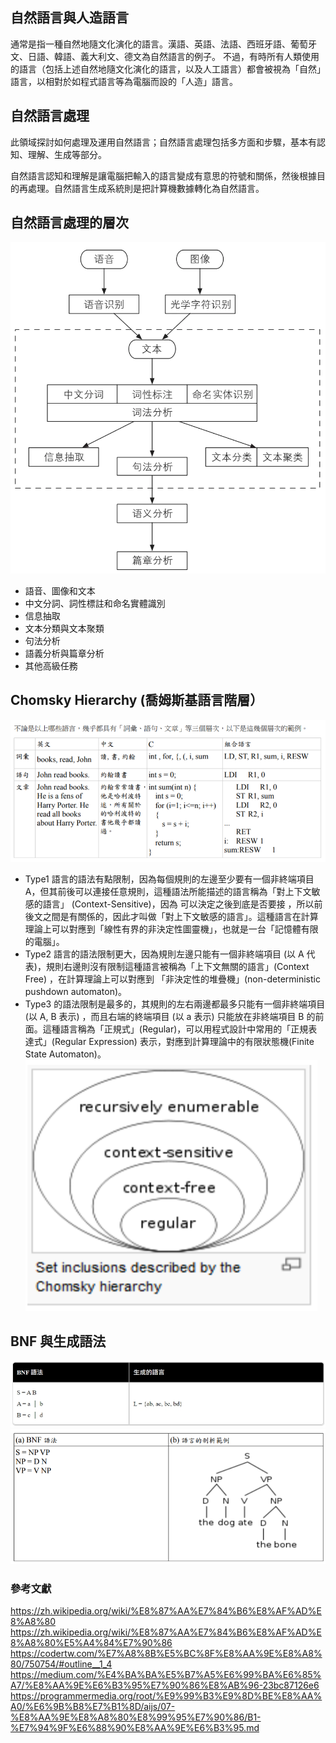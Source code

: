 ## 自然語言與人造語言
通常是指一種自然地隨文化演化的語言。漢語、英語、法語、西班牙語、葡萄牙文、日語、韓語、義大利文、德文為自然語言的例子。
不過，有時所有人類使用的語言（包括上述自然地隨文化演化的語言，以及人工語言）都會被視為「自然」語言，以相對於如程式語言等為電腦而設的「人造」語言。
## 自然語言處理
此領域探討如何處理及運用自然語言；自然語言處理包括多方面和步驟，基本有認知、理解、生成等部分。

自然語言認知和理解是讓電腦把輸入的語言變成有意思的符號和關係，然後根據目的再處理。自然語言生成系統則是把計算機數據轉化為自然語言。
## 自然語言處理的層次
![圖、圖形 Graph 的範例](../img/自然語言處理的層次.jpg)
* 語音、圖像和文本
* 中文分詞、詞性標註和命名實體識別
* 信息抽取
* 文本分類與文本聚類 
* 句法分析
* 語義分析與篇章分析
* 其他高級任務
## Chomsky Hierarchy (喬姆斯基語言階層）
![圖、圖形 Graph 的範例](../img/123.png)
* Type1 語言的語法有點限制，因為每個規則的左邊至少要有一個非終端項目 A，但其前後可以連接任意規則，這種語法所能描述的語言稱為「對上下文敏感的語言」 (Context-Sensitive)，因為 可以決定之後到底是否要接 ，所以前後文之間是有關係的，因此才叫做「對上下文敏感的語言」。這種語言在計算理論上可以對應到「線性有界的非決定性圖靈機」，也就是一台「記憶體有限的電腦」。
* Type2 語言的語法限制更大，因為規則左邊只能有一個非終端項目 (以 A 代表)，規則右邊則沒有限制這種語言被稱為「上下文無關的語言」(Context Free) ，在計算理論上可以對應到 「非決定性的堆疊機」(non-deterministic pushdown automaton)。
* Type3 的語法限制是最多的，其規則的左右兩邊都最多只能有一個非終端項目 (以 A, B 表示) ，而且右端的終端項目 (以 a 表示) 只能放在非終端項目 B 的前面。這種語言稱為「正規式」(Regular)，可以用程式設計中常用的「正規表達式」(Regular Expression) 表示，對應到計算理論中的有限狀態機(Finite State Automaton)。
![圖、圖形 Graph 的範例](../img/2.png)
## BNF 與生成語法
![圖、圖形 Graph 的範例](../img/3.jpg)
![圖、圖形 Graph 的範例](../img/4.png)






### 參考文獻
https://zh.wikipedia.org/wiki/%E8%87%AA%E7%84%B6%E8%AF%AD%E8%A8%80
https://zh.wikipedia.org/wiki/%E8%87%AA%E7%84%B6%E8%AF%AD%E8%A8%80%E5%A4%84%E7%90%86
https://codertw.com/%E7%A8%8B%E5%BC%8F%E8%AA%9E%E8%A8%80/750754/#outline__1_4
https://medium.com/%E4%BA%BA%E5%B7%A5%E6%99%BA%E6%85%A7/%E8%AA%9E%E6%B3%95%E7%90%86%E8%AB%96-23bc87126e6
https://programmermedia.org/root/%E9%99%B3%E9%8D%BE%E8%AA%A0/%E6%9B%B8%E7%B1%8D/aijs/07-%E8%AA%9E%E8%A8%80%E8%99%95%E7%90%86/B1-%E7%94%9F%E6%88%90%E8%AA%9E%E6%B3%95.md